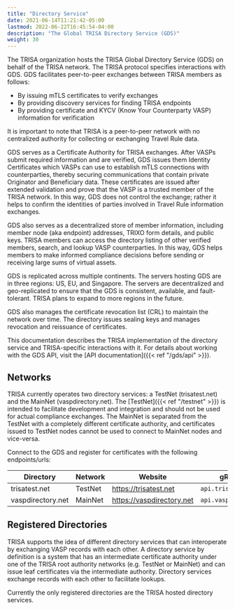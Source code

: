 ```yaml
---
title: "Directory Service"
date: 2021-06-14T11:21:42-05:00
lastmod: 2022-06-22T16:45:54-04:00
description: "The Global TRISA Directory Service (GDS)"
weight: 30
---
```


The TRISA organization hosts the TRISA Global Directory Service (GDS) on behalf of the TRISA network. The TRISA protocol specifies interactions with GDS. GDS facilitates peer-to-peer exchanges between TRISA members as follows:

- By issuing mTLS certificates to verify exchanges
- By providing discovery services for finding TRISA endpoints
- By providing certificate and KYCV (Know Your Counterparty VASP) information for verification

It is important to note that TRISA is a peer-to-peer network with no centralized authority for collecting or exchanging Travel Rule data.

GDS serves as a Certificate Authority for TRISA exchanges. After VASPs submit required information and are verified, GDS issues them Identity Certificates which VASPs can use to establish mTLS connections with counterparties, thereby securing communications that contain private Originator and Beneficiary data. These certificates are issued after extended validation and prove that the VASP is a trusted member of the TRISA network. In this way, GDS does not control the exchange; rather it helps to confirm the identities of parties involved in Travel Rule information exchanges.

GDS also serves as a decentralized store of member information, including member node (aka endpoint) addresses, TRIXO form details, and public keys. TRISA members can access the directory listing of other verified members, search, and lookup VASP counterparties. In this way, GDS helps members to make informed compliance decisions before sending or receiving large sums of virtual assets.

GDS is replicated across multiple continents. The servers hosting GDS are in three regions: US, EU, and Singapore. The servers are decentralized and geo-replicated to ensure that the GDS is consistent, available, and fault-tolerant. TRISA plans to expand to more regions in the future.

GDS also manages the certificate revocation list (CRL) to maintain the network over time. The directory issues sealing keys and manages revocation and reissuance of certificates.

This documentation describes the TRISA implementation of the directory service and TRISA-specific interactions with it. For details about working with the GDS API, visit the [API documentation]({{< ref "/gds/api" >}}).

## Networks

TRISA currently operates two directory services: a TestNet (trisatest.net) and the MainNet (vaspdirectory.net). The [TestNet]({{< ref "/testnet" >}}) is intended to facilitate development and integration and should not be used for actual compliance exchanges. The MainNet is separated from the TestNet with a completely different certificate authority, and certificates issued to TestNet nodes cannot be used to connect to MainNet nodes and vice-versa.

Connect to the GDS and register for certificates with the following endpoints/urls:

| Directory         | Network | Website                   | gRPC Endpoint               |
|-------------------|---------|---------------------------|-----------------------------|
| trisatest.net     | TestNet | https://trisatest.net     | `api.trisatest.net:443`     |
| vaspdirectory.net | MainNet | https://vaspdirectory.net | `api.vaspdirectory.net:443` |

## Registered Directories

TRISA supports the idea of different directory services that can interoperate by exchanging VASP records with each other. A directory service by definition is a system that has an intermediate certificate authority under one of the TRISA root authority networks (e.g. TestNet or MainNet) and can issue leaf certificates via the intermediate authority. Directory services exchange records with each other to facilitate lookups.

Currently the only registered directories are the TRISA hosted directory services.